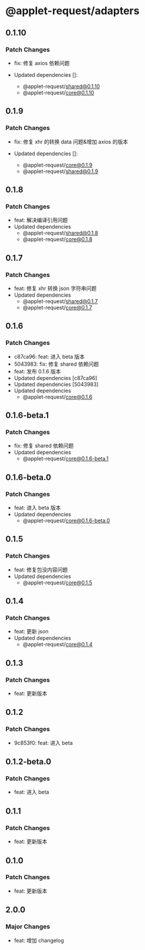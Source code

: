 # @applet-request/adapters

## 0.1.10

### Patch Changes

- fix: 修复 axios 依赖问题

- Updated dependencies []:
  - @applet-request/shared@0.1.10
  - @applet-request/core@0.1.10

## 0.1.9

### Patch Changes

- fix: 修复 xhr 的转换 data 问题&增加 axios 的版本

- Updated dependencies []:
  - @applet-request/core@0.1.9
  - @applet-request/shared@0.1.9

## 0.1.8

### Patch Changes

- feat: 解决编译引用问题
- Updated dependencies
  - @applet-request/shared@0.1.8
  - @applet-request/core@0.1.8

## 0.1.7

### Patch Changes

- feat: 修复 xhr 转换 json 字符串问题
- Updated dependencies
  - @applet-request/shared@0.1.7
  - @applet-request/core@0.1.7

## 0.1.6

### Patch Changes

- c87ca96: feat: 进入 beta 版本
- 5043983: fix: 修复 shared 依赖问题
- feat: 发布 0.1.6 版本
- Updated dependencies [c87ca96]
- Updated dependencies [5043983]
- Updated dependencies
  - @applet-request/core@0.1.6

## 0.1.6-beta.1

### Patch Changes

- fix: 修复 shared 依赖问题
- Updated dependencies
  - @applet-request/core@0.1.6-beta.1

## 0.1.6-beta.0

### Patch Changes

- feat: 进入 beta 版本
- Updated dependencies
  - @applet-request/core@0.1.6-beta.0

## 0.1.5

### Patch Changes

- feat: 修复包没内容问题
- Updated dependencies
  - @applet-request/core@0.1.5

## 0.1.4

### Patch Changes

- feat: 更新 json
- Updated dependencies
  - @applet-request/core@0.1.4

## 0.1.3

### Patch Changes

- feat: 更新版本

## 0.1.2

### Patch Changes

- 9c853f0: feat: 进入 beta

## 0.1.2-beta.0

### Patch Changes

- feat: 进入 beta

## 0.1.1

### Patch Changes

- feat: 更新版本

## 0.1.0

### Patch Changes

- feat: 更新版本

## 2.0.0

### Major Changes

- feat: 增加 changelog
